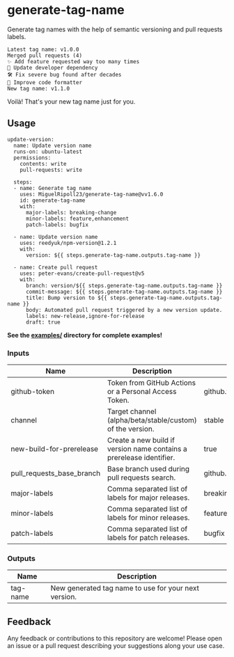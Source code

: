 # generate-tag-name

Generate tag names with the help of semantic versioning and pull requests labels.

    Latest tag name: v1.0.0
    Merged pull requests (4)
    ✨ Add feature requested way too many times
    🚫 Update developer dependency
    🛠️ Fix severe bug found after decades
    🚫 Improve code formatter
    New tag name: v1.1.0

Voilà! That's your new tag name just for you.

## Usage

    update-version:
      name: Update version name
      runs-on: ubuntu-latest
      permissions:
        contents: write
        pull-requests: write

      steps:
      - name: Generate tag name
        uses: MiguelRipoll23/generate-tag-name@vv1.6.0
        id: generate-tag-name
        with:
          major-labels: breaking-change
          minor-labels: feature,enhancement
          patch-labels: bugfix

      - name: Update version name
        uses: reedyuk/npm-version@1.2.1
        with:
          version: ${{ steps.generate-tag-name.outputs.tag-name }}

      - name: Create pull request
        uses: peter-evans/create-pull-request@v5
        with:
          branch: version/${{ steps.generate-tag-name.outputs.tag-name }}
          commit-message: ${{ steps.generate-tag-name.outputs.tag-name }}
          title: Bump version to ${{ steps.generate-tag-name.outputs.tag-name }}
          body: Automated pull request triggered by a new version update.
          labels: new-release,ignore-for-release
          draft: true

**See the [examples/](/examples/) directory for complete examples!**

### Inputs

| Name                      | Description                                                          | Default             |
| ------------------------- | -------------------------------------------------------------------- | ------------------- |
| github-token              | Token from GitHub Actions or a Personal Access Token.                | github.token        |
| channel                   | Target channel (alpha/beta/stable/custom) of the version.            | stable              |
| new-build-for-prerelease  | Create a new build if version name contains a prerelease identifier. | true                |
| pull_requests_base_branch | Base branch used during pull requests search.                        | github.ref          |
| major-labels              | Comma separated list of labels for major releases.                   | breaking-change     |
| minor-labels              | Comma separated list of labels for minor releases.                   | feature,enhancement |
| patch-labels              | Comma separated list of labels for patch releases.                   | bugfix              |

### Outputs

| Name     | Description                                          |
| -------- | ---------------------------------------------------- |
| tag-name | New generated tag name to use for your next version. |

## Feedback

Any feedback or contributions to this repository are welcome! Please open an issue or a pull request describing your suggestions along your use case.
